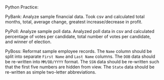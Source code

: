 Python Practice:

PyBank:
Analyze sample financial data. 
Took csv and calculated total months, total, average change, greatest increase/decrease in profit.

PyPoll:
Analyze sample poll data. 
Analyzed poll data in csv and calculated percentage of votes per candidate, total number of votes per candidate, and winner of election.

PyBoss:
Reformat sample employee records.
The `Name` column should be split into separate `First Name` and `Last Name` columns.
The `DOB` data should be re-written into `MM/DD/YYYY` format.
The `SSN` data should be re-written such that the first five numbers are hidden from view.
The `State` data should be re-written as simple two-letter abbreviations.
